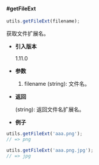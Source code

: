 #### #getFileExt

```javascript
utils.getFileExt(filename);
```

获取文件扩展名。

- **引入版本**

    1.11.0

- **参数**

    1. filename (string): 文件名。

- **返回**

    (string): 返回文件名扩展名。

- **例子**

```javascript
utils.getFileExt('aaa.png');
// => png

utils.getFileExt('aaa.png.jpg');
// => jpg
```
